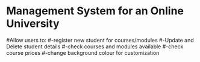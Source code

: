 # Management System for an Online University
#Allow users to:
#-register new student for courses/modules
#-Update and Delete student details
#-check courses and modules available
#-check course prices
#-change background colour for customization
